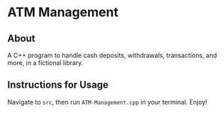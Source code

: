 # ATM Management

## About

A C++ program to handle cash deposits, withdrawals, transactions, and more, in a fictional library.

## Instructions for Usage

Navigate to `src`, then run `ATM-Management.cpp` in your terminal. Enjoy!
